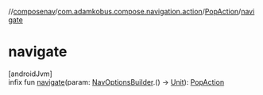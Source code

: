 //[composenav](../../../index.md)/[com.adamkobus.compose.navigation.action](../index.md)/[PopAction](index.md)/[navigate](navigate.md)

# navigate

[androidJvm]\
infix fun [navigate](navigate.md)(param: [NavOptionsBuilder](https://developer.android.com/reference/kotlin/androidx/navigation/NavOptionsBuilder.html).() -&gt; [Unit](https://kotlinlang.org/api/latest/jvm/stdlib/kotlin/-unit/index.html)): [PopAction](index.md)
